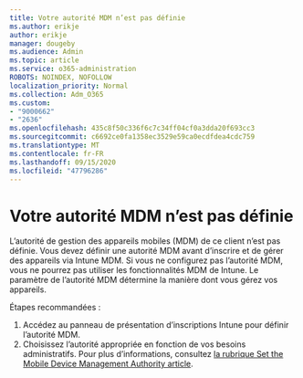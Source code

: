 ```yaml
---
title: Votre autorité MDM n’est pas définie
ms.author: erikje
author: erikje
manager: dougeby
ms.audience: Admin
ms.topic: article
ms.service: o365-administration
ROBOTS: NOINDEX, NOFOLLOW
localization_priority: Normal
ms.collection: Adm_O365
ms.custom:
- "9000662"
- "2636"
ms.openlocfilehash: 435c8f50c336f6c7c34ff04cf0a3dda20f693cc3
ms.sourcegitcommit: c6692ce0fa1358ec3529e59ca0ecdfdea4cdc759
ms.translationtype: MT
ms.contentlocale: fr-FR
ms.lasthandoff: 09/15/2020
ms.locfileid: "47796286"
---
```

# <a name="your-mdm-authority-is-not-set"></a>Votre autorité MDM n’est pas définie

L’autorité de gestion des appareils mobiles (MDM) de ce client n’est pas définie. Vous devez définir une autorité MDM avant d’inscrire et de gérer des appareils via Intune MDM. Si vous ne configurez pas l’autorité MDM, vous ne pourrez pas utiliser les fonctionnalités MDM de Intune. Le paramètre de l’autorité MDM détermine la manière dont vous gérez vos appareils.

Étapes recommandées :
1. Accédez au panneau de présentation d’inscriptions Intune pour définir l’autorité MDM.
2. Choisissez l’autorité appropriée en fonction de vos besoins administratifs. Pour plus d’informations, consultez [la rubrique Set the Mobile Device Management Authority article](https://docs.microsoft.com/intune/mdm-authority-set).